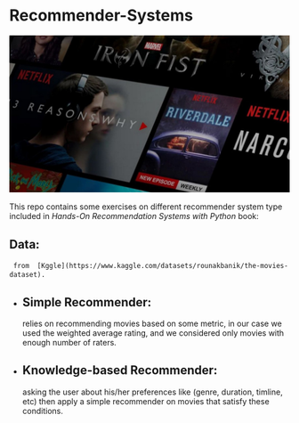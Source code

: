 # Recommender-Systems

![movies](https://github.com/AbeerMahjoub/Recommender-Systems/blob/main/pic.jpg?raw=true)

This repo contains some exercises on different recommender system type included in *Hands-On	Recommendation	Systems	with	Python* book:
  ## Data:
     from  [Kggle](https://www.kaggle.com/datasets/rounakbanik/the-movies-dataset).

- ## Simple Recommender:

  relies on recommending movies based on some metric, in our case we used the weighted average rating, and we considered only movies with enough number of raters.
  
- ## Knowledge-based Recommender:
  
  asking the user about his/her preferences like (genre, duration, timline, etc) then apply a simple recommender on movies that satisfy these conditions.
